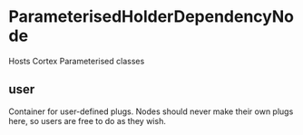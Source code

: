# ParameterisedHolderDependencyNode

Hosts Cortex Parameterised classes

## user

 Container for user-defined plugs. Nodes
should never make their own plugs here,
so users are free to do as they wish.

